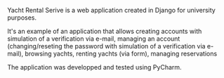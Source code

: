 Yacht Rental Serive is a web application created in Django for university purposes.

It's an example of an application that allows creating accounts with simulation of a verification via e-mail, managing an account (changing/reseting the password with simulation of a verification via e-mail), browsing yachts, renting yachts (via form), managing reservations

The application was developped and tested using PyCharm.  

